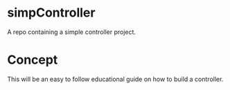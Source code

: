 # simpController
A repo containing a simple controller project. 

# Concept
This will be an easy to follow educational guide on how to build a controller.
